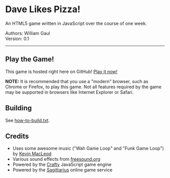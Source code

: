 Dave Likes Pizza!
=================

An HTML5 game written in JavaScript over the course of one week.

Authors: William Gaul  
Version: 0.1

---

## Play the Game!

This game is hosted right here on GitHub! [Play it now!](http://willyg302.github.io/Dave-Likes-Pizza/)

__NOTE:__ It is recommended that you use a "modern" browser, such as Chrome or Firefox, to play this game. Not all features required by the game may be supported in browsers like Internet Explorer or Safari.

## Building

See [how-to-build.txt](https://github.com/willyg302/Dave-Likes-Pizza/tree/master/how-to-build.txt).

## Credits

- Uses some awesome music ("Wah Game Loop" and "Funk Game Loop") by [Kevin MacLeod](http://incompetech.com/)
- Various sound effects from [freesound.org](http://www.freesound.org/)
- Powered by the [Crafty](http://craftyjs.com/) JavaScript game engine
- Powered by the [Sagittarius](http://sagittarius-ogs.appspot.com/) online game service